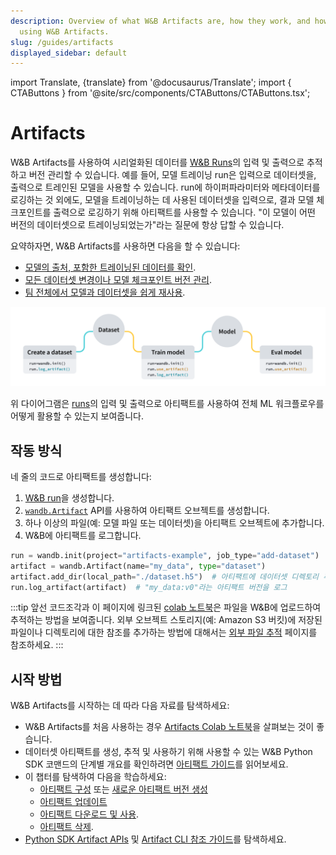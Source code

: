 ```yaml
---
description: Overview of what W&B Artifacts are, how they work, and how to get started
  using W&B Artifacts.
slug: /guides/artifacts
displayed_sidebar: default
---
```

import Translate, {translate} from '@docusaurus/Translate';
import { CTAButtons } from '@site/src/components/CTAButtons/CTAButtons.tsx';

# Artifacts

<CTAButtons productLink="https://wandb.ai/wandb/arttest/artifacts/model/iv3_trained/5334ab69740f9dda4fed/lineage" colabLink="https://colab.research.google.com/github/wandb/examples/blob/master/colabs/wandb-artifacts/Pipeline_Versioning_with_W%26B_Artifacts.ipynb"/>

W&B Artifacts를 사용하여 시리얼화된 데이터를 [W&B Runs](../runs/intro.md)의 입력 및 출력으로 추적하고 버전 관리할 수 있습니다. 예를 들어, 모델 트레이닝 run은 입력으로 데이터셋을, 출력으로 트레인된 모델을 사용할 수 있습니다. run에 하이퍼파라미터와 메타데이터를 로깅하는 것 외에도, 모델을 트레이닝하는 데 사용된 데이터셋을 입력으로, 결과 모델 체크포인트를 출력으로 로깅하기 위해 아티팩트를 사용할 수 있습니다. "이 모델이 어떤 버전의 데이터셋으로 트레이닝되었는가"라는 질문에 항상 답할 수 있습니다.

요약하자면, W&B Artifacts를 사용하면 다음을 할 수 있습니다:
* [모델의 출처, 포함한 트레이닝된 데이터를 확인](./explore-and-traverse-an-artifact-graph.md).
* [모든 데이터셋 변경이나 모델 체크포인트 버전 관리](./create-a-new-artifact-version.md).
* [팀 전체에서 모델과 데이터셋을 쉽게 재사용](./download-and-use-an-artifact.md).

![](/images/artifacts/artifacts_landing_page2.png)

위 다이어그램은 [runs](../runs/intro.md)의 입력 및 출력으로 아티팩트를 사용하여 전체 ML 워크플로우를 어떻게 활용할 수 있는지 보여줍니다.

## 작동 방식

네 줄의 코드로 아티팩트를 생성합니다:
1. [W&B run](../runs/intro.md)을 생성합니다.
2. [`wandb.Artifact`](../../ref/python/artifact.md) API를 사용하여 아티팩트 오브젝트를 생성합니다.
3. 하나 이상의 파일(예: 모델 파일 또는 데이터셋)을 아티팩트 오브젝트에 추가합니다.
4. W&B에 아티팩트를 로그합니다.


```python showLineNumbers
run = wandb.init(project="artifacts-example", job_type="add-dataset")
artifact = wandb.Artifact(name="my_data", type="dataset")
artifact.add_dir(local_path="./dataset.h5")  # 아티팩트에 데이터셋 디렉토리 추가
run.log_artifact(artifact)  # "my_data:v0"라는 아티팩트 버전을 로그
```

:::tip
앞선 코드조각과 이 페이지에 링크된 [colab 노트북](https://colab.research.google.com/github/wandb/examples/blob/master/colabs/wandb-artifacts/Artifacts_Quickstart_with_W&B.ipynb)은 파일을 W&B에 업로드하여 추적하는 방법을 보여줍니다. 외부 오브젝트 스토리지(예: Amazon S3 버킷)에 저장된 파일이나 디렉토리에 대한 참조를 추가하는 방법에 대해서는 [외부 파일 추적](./track-external-files.md) 페이지를 참조하세요.
:::

## 시작 방법

W&B Artifacts를 시작하는 데 따라 다음 자료를 탐색하세요:

* W&B Artifacts를 처음 사용하는 경우 [Artifacts Colab 노트북](https://colab.research.google.com/github/wandb/examples/blob/master/colabs/wandb-artifacts/Artifacts_Quickstart_with_W&B.ipynb#scrollTo=fti9TCdjOfHT)을 살펴보는 것이 좋습니다.
* 데이터셋 아티팩트를 생성, 추적 및 사용하기 위해 사용할 수 있는 W&B Python SDK 코맨드의 단계별 개요를 확인하려면 [아티팩트 가이드](./artifacts-walkthrough.md)를 읽어보세요.
* 이 챕터를 탐색하여 다음을 학습하세요:
  * [아티팩트 구성](./construct-an-artifact.md) 또는 [새로운 아티팩트 버전 생성](./create-a-new-artifact-version.md)
  * [아티팩트 업데이트](./update-an-artifact.md)
  * [아티팩트 다운로드 및 사용](./download-and-use-an-artifact.md).
  * [아티팩트 삭제](./delete-artifacts.md).
* [Python SDK Artifact APIs](../../ref/python/artifact.md) 및 [Artifact CLI 참조 가이드](../../ref/cli/wandb-artifact/README.md)를 탐색하세요.